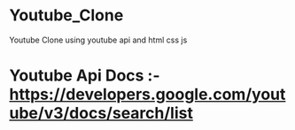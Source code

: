 # Youtube_Clone
Youtube Clone using youtube api and html css js

# Youtube Api Docs :- https://developers.google.com/youtube/v3/docs/search/list
